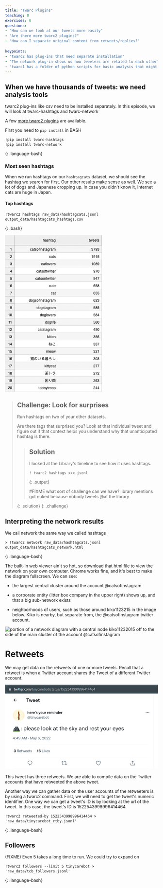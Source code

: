 ```yaml
---
title: "Twarc Plugins"
teaching: 0
exercises: 0
questions:
- "How can we look at our tweets more easily"
- "Are there more twarc2 plugins?"
- "How can I separate original content from retweets/replies?"

keypoints:
- "twarc2 has plug-ins that need separate installation"
- "The network plug-in shows us how tweeters are related to each other"
- "twarc1 has a folder of python scripts for basic analysis that might still work."
---
```


## When we have thousands of tweets: we need analysis tools

twarc2 plug-ins like csv need to be installed separately. 
In this episode, we will look at twarc-hashtags and twarc-network

A few [more twarc2 plugins](https://twarc-project.readthedocs.io/en/latest/plugins/)
are available.

First you need to `pip install` in BASH

~~~
!pip install twarc-hashtags
!pip install twarc-network
~~~
{: .language-bash}

### Most seen hashtags
When we run hashtags on our `hashtagcats` dataset, we should see the hashtag 
we search for first. Our other results make sense as well. We see a lot of dogs and Japanese 
cropping up. In case you didn't know it, Internet cats are huge in Japan.

#### Top hashtags
~~~
!twarc2 hashtags raw_data/hashtagcats.jsonl output_data/hashtagcats_hashtags.csv
~~~
{: .bash}

![screenshot showing top 20 hashtags](../fig/cat_hashtags.png)


> ## Challenge: Look for surprises
>
> Run hashtags on two of your other datasets.
>
> Are there tags that surprised you?
> Look at that individual tweet and figure out if that context helps you
> understand why that unanticipated hashtag is there.
>
> > ## Solution
> >
> > I looked at the Library's timeline to see how it uses hashtags.
> >
> > ~~~
> > ! twarc2 hashtags xxx.jsonl
> > ~~~
> > {: .output}
> >
> > #FIXME what sort of challenge can we have?
> > library mentions got nuked because nobody tweets @at the library
> >
> >
> {: .solution}
{: .challenge}


## Interpreting the network results

We call network the same way we called hashtags

~~~
> !twarc2 network raw_data/hashtagcats.jsonl output_data/hashtagcats_network.html
~~~
{: .language-bash}

The built-in web viewer ain't so hot, so download that html file to view the network on 
your own computer. Chrome works fine, and it's best to make the diagram fullscreen. We can 
see: 
- the largest central cluster around the account @catsofinstagram 

- a corporate entity (litter box company in the upper right) shows up, and that a big 
  sub-network exists

- neighborhoods of users, such as those around kiko1123215 in the
  image below. Kiko is nearby, but separate from, the 
  @catsofinstagram twitter account.

![portion of a network diagram with a central node kiko11232015 off to the
side of the main cluster of the account @catsofinstagram](../fig/cat_network.png)

# Retweets

We may get data on the retweets of one or more tweets. Recall that a retweet is when a 
Twitter account shares the Tweet of a different Twitter account.

![tiny care bot's tweet that has three retweets](../fig/tcb_tweet.png)

This tweet has three retweets. We are able to compile data on the Twitter accounts that 
have retweeted the above tweet. 

Another way we can gather data on the user accounts of the retweeters is by using a 
twarc2 command. First, we will need to get the tweet's numeric identifier. One way we 
can get a tweet's ID is by looking at the url of the tweet. In this case, the tweet's ID 
is 1522543998996414464.

~~~
!twarc2 retweeted-by 1522543998996414464 > 'raw_data/tinycarebot_rtby.jsonl'
~~~
{: .language-bash}

## Followers

(FIXME) Even 5 takes a long time to run. We could try to expand on
~~~
!twarc2 followers --limit 5 tinycarebot >  'raw_data/tcb_followers.jsonl'
~~~
{: .language-bash}

